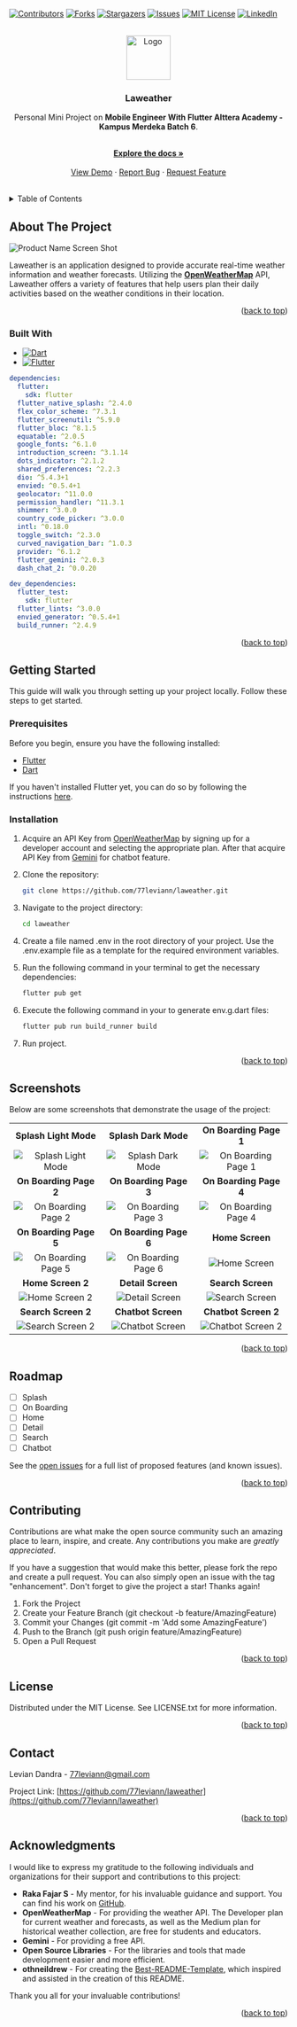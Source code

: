 <a name="readme-top"></a>

[![Contributors][contributors-shield]][contributors-url]
[![Forks][forks-shield]][forks-url]
[![Stargazers][stars-shield]][stars-url]
[![Issues][issues-shield]][issues-url]
[![MIT License][license-shield]][license-url]
[![LinkedIn][linkedin-shield]][linkedin-url]



<br />
<div align="center">
  <a href="https://github.com/77leviann/laweather">
    <img src="images/logo/logo.png" alt="Logo" width="80" height="80">
  </a>

<h3 align="center">Laweather</h3>

  <p align="center">
    Personal Mini Project on <strong>Mobile Engineer With Flutter Alttera Academy - Kampus Merdeka Batch 6</strong>. </p>
    <br />
    <a href="https://github.com/77leviann/laweather"><strong>Explore the docs »</strong></a>
    <br />
    <br />
    <a href="https://github.com/77leviann/laweather">View Demo</a>
    ·
    <a href="https://github.com/77leviann/laweather/issues/new?labels=bug&template=bug-report---.md">Report Bug</a>
    ·
    <a href="https://github.com/77leviann/laweather/issues/new?labels=enhancement&template=feature-request---.md">Request Feature</a>
    <br />
    <br />
  </p>
</div>



<details>
  <summary>Table of Contents</summary>
  <ol>
    <li>
      <a href="#about-the-project">About The Project</a>
      <ul>
        <li><a href="#built-with">Built With</a></li>
      </ul>
    </li>
    <li>
      <a href="#getting-started">Getting Started</a>
      <ul>
        <li><a href="#prerequisites">Prerequisites</a></li>
        <li><a href="#installation">Installation</a></li>
      </ul>
    </li>
    <li><a href="#screenshots">Screenshots</a></li>
    <li><a href="#roadmap">Roadmap</a></li>
    <li><a href="#contributing">Contributing</a></li>
    <li><a href="#license">License</a></li>
    <li><a href="#contact">Contact</a></li>
    <li><a href="#acknowledgments">Acknowledgments</a></li>
  </ol>
</details>



## About The Project

![Product Name Screen Shot](images/screenshot/main_screenshot.png)

Laweather is an application designed to provide accurate real-time weather information and weather forecasts. Utilizing the     <a href="https://openweathermap.org/"><strong>OpenWeatherMap</strong></a> API, Laweather offers a variety of features that help users plan their daily activities based on the weather conditions in their location.

<p align="right">(<a href="#readme-top">back to top</a>)</p>



### Built With

* [![Dart][Dart]][Dart-url]
* [![Flutter][Flutter]][Flutter-url]

```yaml
dependencies:
  flutter:
    sdk: flutter
  flutter_native_splash: ^2.4.0
  flex_color_scheme: ^7.3.1
  flutter_screenutil: ^5.9.0
  flutter_bloc: ^8.1.5
  equatable: ^2.0.5
  google_fonts: ^6.1.0
  introduction_screen: ^3.1.14
  dots_indicator: ^2.1.2
  shared_preferences: ^2.2.3
  dio: ^5.4.3+1
  envied: ^0.5.4+1
  geolocator: ^11.0.0
  permission_handler: ^11.3.1
  shimmer: ^3.0.0
  country_code_picker: ^3.0.0
  intl: ^0.18.0
  toggle_switch: ^2.3.0
  curved_navigation_bar: ^1.0.3
  provider: ^6.1.2
  flutter_gemini: ^2.0.3
  dash_chat_2: ^0.0.20

dev_dependencies:
  flutter_test:
    sdk: flutter
  flutter_lints: ^3.0.0
  envied_generator: ^0.5.4+1
  build_runner: ^2.4.9
```

<p align="right">(<a href="#readme-top">back to top</a>)</p>



## Getting Started

This guide will walk you through setting up your project locally. Follow these steps to get started.

### Prerequisites

Before you begin, ensure you have the following installed:
- [Flutter](https://flutter.dev/)
- [Dart](https://dart.dev/)

If you haven't installed Flutter yet, you can do so by following the instructions [here](https://flutter.dev/docs/get-started/install).

### Installation

1. Acquire an API Key from [OpenWeatherMap](https://openweathermap.org/) by signing up for a developer account and selecting the appropriate plan. After that acquire API Key from [Gemini](https://aistudio.google.com/) for chatbot feature.

2. Clone the repository:
   ```sh
   git clone https://github.com/77leviann/laweather.git
   ```
3. Navigate to the project directory:
   ```sh
   cd laweather
   ```
4. Create a file named .env in the root directory of your project. Use the .env.example file as a template for the required environment variables.   
5. Run the following command in your terminal to get the necessary dependencies:
   ```sh
   flutter pub get
   ```
6. Execute the following command in your to generate env.g.dart files:
   ```sh
   flutter pub run build_runner build
   ```
7. Run project.

<p align="right">(<a href="#readme-top">back to top</a>)</p>



## Screenshots

Below are some screenshots that demonstrate the usage of the project:

| | | |
|:--:|:--:|:--:|
| **Splash Light Mode** | **Splash Dark Mode** | **On Boarding Page 1** |
| ![Splash Light Mode](images/feature/splash_light.png) | ![Splash Dark Mode](images/feature/splash_dark.png) | ![On Boarding Page 1](images/feature/on_boarding_page_1.png) |
| **On Boarding Page 2** | **On Boarding Page 3** | **On Boarding Page 4** |
| ![On Boarding Page 2](images/feature/on_boarding_page_2.png) | ![On Boarding Page 3](images/feature/on_boarding_page_3.png) | ![On Boarding Page 4](images/feature/on_boarding_page_4.png) |
| **On Boarding Page 5** | **On Boarding Page 6** | **Home Screen** |
| ![On Boarding Page 5](images/feature/on_boarding_page_5.png) | ![On Boarding Page 6](images/feature/on_boarding_page_6.png) | ![Home Screen](images/feature/home_screen.png) |
| **Home Screen 2** | **Detail Screen** | **Search Screen** |
| ![Home Screen 2](images/feature/home_screen_2.png) | ![Detail Screen](images/feature/detail_screen.png) | ![Search Screen](images/feature/search_screen.png) |
| **Search Screen 2** | **Chatbot Screen** | **Chatbot Screen 2** |
| ![Search Screen 2](images/feature/search_screen_2.png) | ![Chatbot Screen](images/feature/chatbot_screen.png) | ![Chatbot Screen 2](images/feature/chatbot_screen_2.png) |



<p align="right">(<a href="#readme-top">back to top</a>)</p>



## Roadmap

- [ ] Splash
- [ ] On Boarding
- [ ] Home
- [ ] Detail
- [ ] Search
- [ ] Chatbot

See the [open issues](https://github.com/77leviann/laweather/issues) for a full list of proposed features (and known issues).

<p align="right">(<a href="#readme-top">back to top</a>)</p>



## Contributing

Contributions are what make the open source community such an amazing place to learn, inspire, and create. Any contributions you make are *greatly appreciated*.

If you have a suggestion that would make this better, please fork the repo and create a pull request. You can also simply open an issue with the tag "enhancement".
Don't forget to give the project a star! Thanks again!

1. Fork the Project
2. Create your Feature Branch (git checkout -b feature/AmazingFeature)
3. Commit your Changes (git commit -m 'Add some AmazingFeature')
4. Push to the Branch (git push origin feature/AmazingFeature)
5. Open a Pull Request

<p align="right">(<a href="#readme-top">back to top</a>)</p>



## License

Distributed under the MIT License. See LICENSE.txt for more information.

<p align="right">(<a href="#readme-top">back to top</a>)</p>



## Contact

Levian Dandra - 77leviann@gmail.com

Project Link: [https://github.com/77leviann/laweather](https://github.com/77leviann/laweather)

<p align="right">(<a href="#readme-top">back to top</a>)</p>



## Acknowledgments

I would like to express my gratitude to the following individuals and organizations for their support and contributions to this project:

- **Raka Fajar S** - My mentor, for his invaluable guidance and support. You can find his work on [GitHub](https://github.com/rakafajars).
- **OpenWeatherMap** - For providing the weather API. The Developer plan for current weather and forecasts, as well as the Medium plan for historical weather collection, are free for students and educators.
- **Gemini** - For providing a free API.
- **Open Source Libraries** - For the libraries and tools that made development easier and more efficient.
- **othneildrew** - For creating the [Best-README-Template](https://github.com/othneildrew/Best-README-Template), which inspired and assisted in the creation of this README.

Thank you all for your invaluable contributions!


<p align="right">(<a href="#readme-top">back to top</a>)</p>


[contributors-shield]: https://img.shields.io/github/contributors/77leviann/laweather.svg?style=for-the-badge
[contributors-url]: https://github.com/77leviann/laweather/graphs/contributors
[forks-shield]: https://img.shields.io/github/forks/77leviann/laweather.svg?style=for-the-badge
[forks-url]: https://github.com/77leviann/laweather/network/members
[stars-shield]: https://img.shields.io/github/stars/77leviann/laweather.svg?style=for-the-badge
[stars-url]: https://github.com/77leviann/laweather/stargazers
[issues-shield]: https://img.shields.io/github/issues/77leviann/laweather.svg?style=for-the-badge
[issues-url]: https://github.com/77leviann/laweather/issues
[license-shield]: https://img.shields.io/github/license/77leviann/laweather.svg?style=for-the-badge
[license-url]: https://github.com/77leviann/laweather/blob/master/LICENSE.txt
[linkedin-shield]: https://img.shields.io/badge/-LinkedIn-black.svg?style=for-the-badge&logo=linkedin&colorB=555
[linkedin-url]: https://linkedin.com/in/77leviann
[product-screenshot]: (images/screenshot/main_screenshot.png)


[Dart]: https://img.shields.io/badge/Dart-0175C2?style=for-the-badge&logo=dart&logoColor=61DAFB
[Dart-url]: https://dart.dev/
[Flutter]: https://img.shields.io/badge/Flutter-02569B?style=for-the-badge&logo=flutter&logoColor=white
[Flutter-url]: https://flutter.dev/